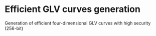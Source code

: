# Efficient GLV curves generation
Generation of efficient four-dimensional GLV curves with high security (256-bit)
